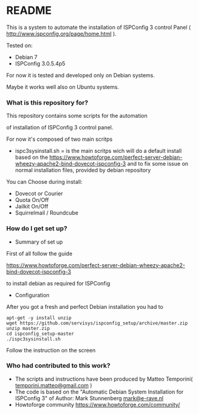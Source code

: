 # README #

This is a system to automate the installation of ISPConfig 3 
control Panel ( http://www.ispconfig.org/page/home.html ).

Tested on:
- Debian 7
- ISPConfig 3.0.5.4p5

For now it is tested and developed only on Debian systems.

Maybe it works well also on Ubuntu systems.

### What is this repository for? ###

This repository contains some scripts for the automation

of installation of ISPConfig 3 control panel.

For now it's composed of two main scritps

- ispc3sysinstall.sh = is the main scritps wich will do a default install
		       based on the https://www.howtoforge.com/perfect-server-debian-wheezy-apache2-bind-dovecot-ispconfig-3
                       and to fix some issue on normal installation files, provided by debian repository

You can Choose during install:
- Dovecot or Courier
- Quota On/Off
- Jailkit On/Off
- Squirrelmail / Roundcube

### How do I get set up? ###

* Summary of set up

First of all follow the guide 

https://www.howtoforge.com/perfect-server-debian-wheezy-apache2-bind-dovecot-ispconfig-3

to install debian as required for ISPConfig

* Configuration

After you got a fresh and perfect Debian installation you had to

```shell
apt-get -y install unzip
wget https://github.com/servisys/ispconfig_setup/archive/master.zip
unzip master.zip
cd ispconfig_setup-master
./ispc3sysinstall.sh
```

Follow the instruction on the screen

### Who had contributed to this work? ###

* The scripts and instructions have been produced by Matteo Temporini( <temporini.matteo@gmail.com> )
* The code is based on the "Automatic Debian System Installation for ISPConfig 3" of Author: Mark Stunnenberg <mark@e-rave.nl>
* Howtoforge community https://www.howtoforge.com/community/
